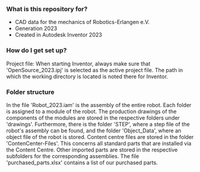 ### What is this repository for? ###

* CAD data for the mechanics of Robotics-Erlangen e.V.
* Generation 2023
* Created  in Autodesk Inventor 2023

### How do I get set up? ###

Project file: When starting Inventor, always make sure that 'OpenSource_2023.ipj' is selected as the active project file. The path in which the working directory is located is noted there for Inventor.

### Folder structure ###

In the file 'Robot_2023.iam' is the assembly of the entire robot. Each folder is assigned to a module of the robot. The production drawings of the components of the modules are stored in the respective folders under 'drawings'. Furthermore, there is the folder 'STEP', where a step file of the robot's assembly can be found, and the folder 'Object_Data', where an object file of the robot is stored. Content centre files are stored in the folder 'ContenCenter-Files'. This concerns all standard parts that are installed via the Content Centre. Other imported parts are stored in the respective subfolders for the corresponding assemblies. The file 'purchased_parts.xlsx' contains a list of our purchased parts.